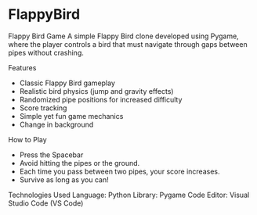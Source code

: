 # FlappyBird
 
Flappy Bird Game
A simple Flappy Bird clone developed using Pygame, where the player controls a bird that must navigate through gaps between pipes without crashing.

Features
- Classic Flappy Bird gameplay
- Realistic bird physics (jump and gravity effects)
- Randomized pipe positions for increased difficulty
- Score tracking
- Simple yet fun game mechanics
- Change in background

How to Play
- Press the Spacebar
- Avoid hitting the pipes or the ground.
- Each time you pass between two pipes, your score increases.
- Survive as long as you can!

Technologies Used
Language: Python
Library: Pygame
Code Editor: Visual Studio Code (VS Code)
